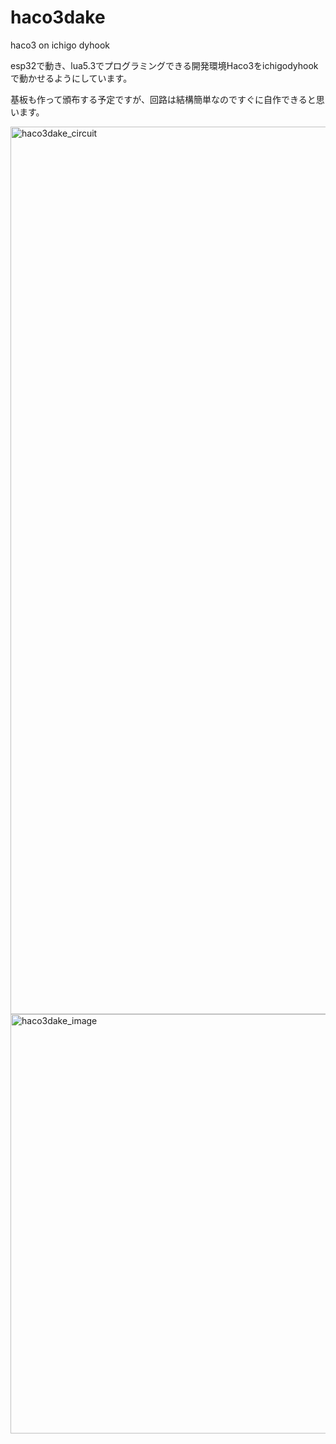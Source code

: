 # haco3dake
haco3 on ichigo dyhook

esp32で動き、lua5.3でプログラミングできる開発環境Haco3をichigodyhookで動かせるようにしています。

基板も作って頒布する予定ですが、回路は結構簡単なのですぐに自作できると思います。

<img width="1420" alt="haco3dake_circuit" src="https://github.com/dentaro/haco3dake/assets/77978725/9831b6b5-d32e-4162-ae4e-26e79f85002f">
<img width="671" alt="haco3dake_image" src="https://github.com/dentaro/haco3dake/assets/77978725/30eccf07-4129-436c-832d-f2368a9155dc">


